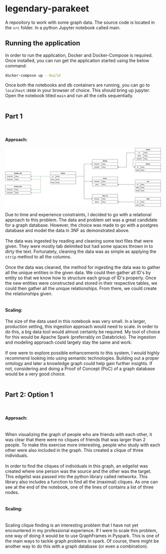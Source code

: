 # legendary-parakeet

A repository to work with some graph data. The source code is located in the ```src``` folder. In a python Jupyter notebook called main.

## Running the application

In order to run the application, Docker and Docker-Compose is required. Once installed, you can run get the application started using the below command:
```bash
docker-compose up --build
```
Once both the notebooks and db containers are running, you can go to ```localhost:8888``` in your browser of choice. This should bring up jupyter. Open the notebook titled ```main``` and run all the cells sequentially.
</br></br>

## Part 1

</br>

#### Approach:
<img src="src/data_model.png">
</br>

Due to time and experience constraints, I decided to go with a relational approach to this problem. The data and problem set was a great candidate for a graph database. However, the choice was made to go with a postgres database and model the data in 3NF as demonstrated above.
</br></br>
The data was ingested by reading and cleaning some text files that were given. They were mostly tab delimited but had some spaces thrown in to dirty the text. Fortunately, cleaning the data was as simple as applying the ```strip``` method to all the columns.
</br></br>
Once the data was cleaned, the method for ingesting the data was to gather all the unique entities in the given data. We could then gather all ID's by entity so that we know how to structure each group of ID's properly. Once the new entities were constructed and stored in their respective tables, we could then gather all the unique relationships. From there, we could create the relationships given.
</br></br>

#### Scaling:
The size of the data used in this notebook was very small. In a larger, production setting, this ingestion approach would need to scale. In order to do this, a big data tool would almost certainly be required. My tool of choice for this would be Apache Spark (preferrably on Databricks). The ingestion and modeling approach could largely stay the same and work.
</br></br>
If one were to explore possible enhancements to this system, I would highly recommend looking into using semantic technologies. Building out a proper ontology and later a knowledge graph could help gain further insights. If not, considering and doing a Proof of Concept (PoC) of a graph database would be a very good choice.
</br></br>

## Part 2: Option 1
</br>

#### Approach:
</br>
When visualizing the graph of people who are friends with each other, it was clear that there were no cliques of friends that was larger than 2 people. To make this exercise more interesting, people who study with each other were also included in the graph. This created a clique of three individuals.
</br></br>
In order to find the cliques of individuals in this graph, an edgelist was created where one person was the source and the other was the target. This edgelist was passed into the python library called networkx. This library also includes a function to find all the (maximal) cliques. As one can see at the end of the notebook, one of the lines of contains a list of three nodes.
</br></br>

#### Scaling:
</br>
Scaling clique finding is an interesting problem that I have not yet encountered in my professional experience. If I were to scale this problem, one way of doing it would be to use GraphFrames in Pyspark. This is one of the main ways to tackle graph problems in spark. Of course, there might be another way to do this with a graph database (or even a combination).
</br></br>